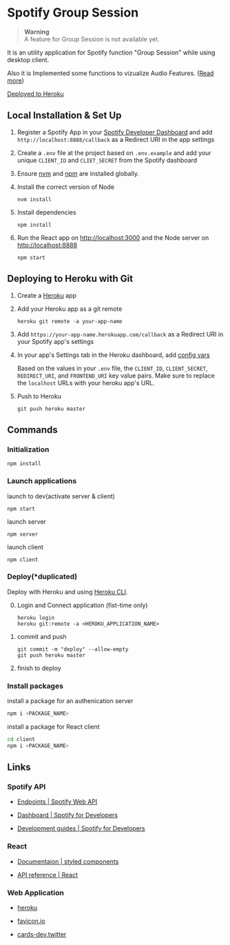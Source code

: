 # Spotify Group Session

> **Warning**<br>
> A feature for Group Session is not available yet.


It is an utility application for Spotify function "Group Session" while using desktop client.

Also it is Implemented some functions to vizualize Audio Features. ([Read more](https://developer.spotify.com/documentation/web-api/reference/#/operations/get-several-audio-features))

[Deployed to Heroku](https://spotify-group-session-for-dt.herokuapp.com/)

## Local Installation & Set Up

1. Register a Spotify App in your [Spotify Developer Dashboard](https://developer.spotify.com/dashboard/) and add `http://localhost:8888/callback` as a Redirect URI in the app settings

2. Create a `.env` file at the project based on `.env.example` and add your unique
`CLIENT_ID` and `CLIET_SECRET` from the Spotify dashboard

3. Ensure [nvm](https://github.com/nvm-sh/nvm) and [npm](https://www.npmjs.com/) are installed globally.

4. Install the correct version of Node

    ```shell
    nvm install
    ```

5. Install dependencies
    
    ```shell
    npm install 
    ```

6. Run the React app on <http://localhost:3000> and the Node server on <http://localhost:8888>

    ```shell
    npm start
    ```


## Deploying to Heroku with Git

1. Create a [Heroku](https://www.heroku.com/) app

2. Add your Heroku app as a git remote

    ```shell
    heroku git remote -a your-app-name
    ```

3. Add `https://your-app-name.herokuapp.com/callback` as a Redirect URI in your Spotify app's settings

4. In your app's Settings tab in the Heroku dashboard, add [config vars](https://devcenter.heroku.com/articles/config-vars#using-the-heroku-dashboard)


    Based on the values in your `.env` file, the `CLIENT_ID`, `CLIENT_SECRET`, `REDIRECT_URI`, and `FRONTEND_URI` key value pairs. Make sure to replace the `localhost` URLs with your heroku app's URL.

5. Push to Heroku

    ```shell
    git push heroku master
    ```

## Commands 

### Initialization

```shell
npm install
```

### Launch applications
launch to dev(activate server & client)
```shell
npm start
```

launch server
```shell
npm server
```

launch client
```shell
npm client
```

### Deploy(*duplicated)

Deploy with Heroku and using [Heroku CLI](https://devcenter.heroku.com/articles/heroku-cli).

0. Login and Connect application (fist-time only)

    ```shell
    heroku login
    heroku git:remote -a <HEROKU_APPLICATION_NAME>
    ```

1. commit and push

    ```shell
    git commit -m "deploy" --allow-empty
    git push heroku master
    ```

2. finish to deploy

### Install packages

install a package for an authenication server
```bash
npm i <PACKAGE_NAME>
```

install a package for React client
```bash
cd client
npm i <PACKAGE_NAME>
```

## Links

### Spotify API

- [Endpoints | Spotify Web API](https://developer.spotify.com/documentation/web-api/reference/#/)

- [Dashboard | Spotify for Developers](https://developer.spotify.com/dashboard/applications/)

- [Development guides | Spotify for Developers](https://developer.spotify.com/documentation/general/guides/)

### React

- [Documentaion | styled components](https://styled-components.com/docs)

- [API reference | React](https://reactjs.org/docs/react-api.html)

### Web Application

- [heroku](https://dashboard.heroku.com/apps)

- [favicon.io](https://favicon.io/)

- [cards-dev.twitter](https://cards-dev.twitter.com/validator)